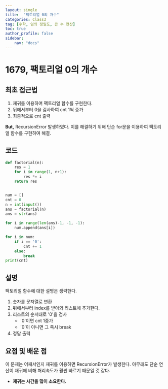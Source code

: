 ```yaml
---
layout: single
title:  "팩토리얼 0의 개수"
categories: Class3
tag: [수학, 임의 정밀도, 큰 수 연산]
toc: true
author_profile: false
sidebar: 
    nav: "docs"
---
```


# 1679, 팩토리얼 0의 개수


## 최초 접근법

1. 재귀를 이용하여 팩토리얼 함수를 구현한다.
2. 뒤에서부터 0을 검사하여 cnt 1씩 증가
3. 최종적으로 cnt 출력

**But,** RecursionError 발생하였다. 이를 해결하기 위해 단순 for문을 이용하여 팩토리얼 함수를 구현하여 해결.

## 코드

```python
def factorial(n):
    res = 1
    for i in range(1, n+1):
        res *= i
    return res


num = []
cnt = 0
n = int(input())
ans = factorial(n)
ans = str(ans)

for i in range(len(ans)-1, -1, -1):
    num.append(ans[i])

for i in num:
    if i == '0':
        cnt += 1
    else:
        break
print(cnt)
```

## 설명

팩토리얼 함수에 대한 설명은 생략한다. 

1. 숫자를 문자열로 변환
2. 뒤에서부터 index를 받아와 리스트에 추가한다. 
3. 리스트의 순서대로 '0'을 검사
   - '0'이면 cnt 1증가
   - '0'이 아니면 그 즉시 break
4. 정답 출력

## 요점 및 배운 점

이 문제는 어째서인지 재귀를 이용하면 RecursionError가 발생한다. 아무래도 단순 연산이 재귀에 비해 처리속도가 훨씬 빠르기 때문일 것 같다.

- **재귀는 시간을 많이 소요한다.** 
